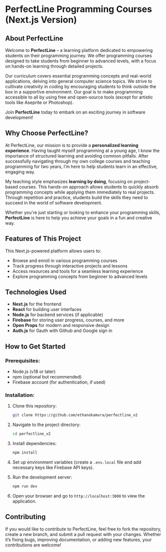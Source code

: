 # PerfectLine Programming Courses (Next.js Version)

## About PerfectLine

Welcome to **PerfectLine** – a learning platform dedicated to empowering students on their programming journey. We offer programming courses designed to take students from beginner to advanced levels, with a focus on hands-on learning through detailed projects. 

Our curriculum covers essential programming concepts and real-world applications, delving into general computer science topics. We strive to cultivate creativity in coding by encouraging students to think outside the box in a supportive environment. Our goal is to make programming accessible to all by using free and open-source tools (except for artistic tools like Aseprite or Photoshop).

Join **PerfectLine** today to embark on an exciting journey in software development!

## Why Choose PerfectLine?

At PerfectLine, our mission is to provide a **personalized learning experience**. Having taught myself programming at a young age, I know the importance of structured learning and avoiding common pitfalls. After successfully navigating through my own college courses and teaching programming for two years, I’m here to help students learn in an effective, engaging way.

My teaching style emphasizes **learning by doing**, focusing on project-based courses. This hands-on approach allows students to quickly absorb programming concepts while applying them immediately to real projects. Through repetition and practice, students build the skills they need to succeed in the world of software development. 

Whether you're just starting or looking to enhance your programming skills, **PerfectLine** is here to help you achieve your goals in a fun and creative way.

## Features of This Project

This Next.js-powered platform allows users to:
- Browse and enroll in various programming courses
- Track progress through interactive projects and lessons
- Access resources and tools for a seamless learning experience
- Explore programming concepts from beginner to advanced levels

## Technologies Used

- **Next.js** for the frontend
- **React** for building user interfaces
- **Node.js** for backend services (if applicable)
- **Firebase** for storing user progress, courses, and more
- **Open Props** for modern and responsive design
- **Auth.js** for 0auth with Github and Google sign in 

## How to Get Started

### Prerequisites:
- Node.js (v18 or later)
- npm (optional but recommended)
- Firebase account (for authentication, if used)

### Installation:

1. Clone this repository:
   ```bash
   git clone https://github.com/ethanokamura/perfectline_v2
   ```

2. Navigate to the project directory:
   ```bash
   cd perfectline_v2
   ```

3. Install dependencies:
   ```bash
   npm install
   ```

4. Set up environment variables (create a `.env.local` file and add necessary keys like Firebase API keys).

5. Run the development server:
   ```bash
   npm run dev
   ```

6. Open your browser and go to `http://localhost:3000` to view the application.

## Contributing

If you would like to contribute to PerfectLine, feel free to fork the repository, create a new branch, and submit a pull request with your changes. Whether it’s fixing bugs, improving documentation, or adding new features, your contributions are welcome!
